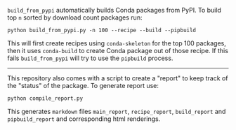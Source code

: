 `build_from_pypi` automatically builds Conda packages from PyPI. To build top
`n` sorted by download count packages run:

```
python build_from_pypi.py -n 100 --recipe --build --pipbuild
```

This will first create recipes using `conda-skeleton` for the top 100 packages,
then it uses `conda-build` to create Conda package out of those recipe. If this
fails `build_from_pypi` will try to use the `pipbuild` process.

* * *

This repository also comes with a script to create a "report" to keep track of
the "status" of the package. To generate report use:

```
python compile_report.py
```

This generates `markdown` files `main_report`, `recipe_report`, `build_report`
and `pipbuild_report` and corresponding html renderings.
